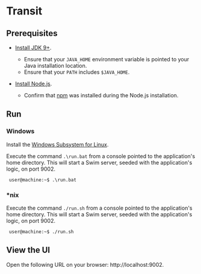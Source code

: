 # Transit

## Prerequisites

* [Install JDK 9+](https://www.oracle.com/technetwork/java/javase/downloads/index.html).
  * Ensure that your `JAVA_HOME` environment variable is pointed to your Java installation location.
  * Ensure that your `PATH` includes `$JAVA_HOME`.

* [Install Node.js](https://nodejs.org/en/).
  * Confirm that [npm](https://www.npmjs.com/get-npm) was installed during the Node.js installation.

## Run

### Windows

Install the [Windows Subsystem for Linux](https://docs.microsoft.com/en-us/windows/wsl/install-win10).

Execute the command `.\run.bat` from a console pointed to the application's home directory. This will start a Swim server, seeded with the application's logic, on port 9002.
   ```console
    user@machine:~$ .\run.bat
   ```

### \*nix

Execute the command `./run.sh` from a console pointed to the application's home directory. This will start a Swim server, seeded with the application's logic, on port 9002.
   ```console
    user@machine:~$ ./run.sh
   ```

## View the UI
Open the following URL on your browser: http://localhost:9002.
